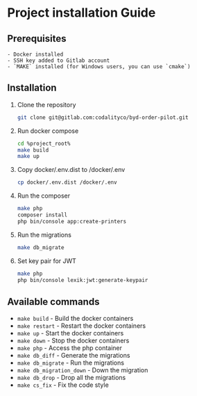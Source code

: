 # Project installation Guide

## Prerequisites
    - Docker installed
    - SSH key added to Gitlab account
    - `MAKE` installed (for Windows users, you can use `cmake`) 

## Installation
1. Clone the repository
    ```bash
    git clone git@gitlab.com:codalityco/byd-order-pilot.git
    ```
   
2. Run docker compose
    ```bash 
    cd %project_root%
    make build
    make up 
    ```
3. Copy  docker/.env.dist to /docker/.env
    ```bash
    cp docker/.env.dist /docker/.env
    ```
4. Run the composer
    ```bash
    make php
    composer install
    php bin/console app:create-printers
    ```
5. Run the migrations
    ```bash
    make db_migrate
    ```
6. Set key pair for JWT
    ```bash
    make php
    php bin/console lexik:jwt:generate-keypair

## Available commands
- `make build` - Build the docker containers
- `make restart` - Restart the docker containers
- `make up` - Start the docker containers
- `make down` - Stop the docker containers
- `make php` - Access the php container
- `make db_diff` - Generate the migrations
- `make db_migrate` - Run the migrations
- `make db_migration_down` - Down the migration
- `make db_drop` - Drop all the migrations
- `make cs_fix` - Fix the code style
